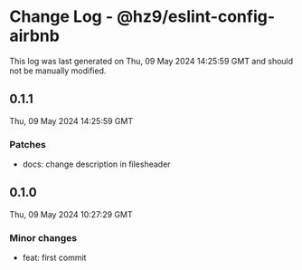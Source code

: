 # Change Log - @hz9/eslint-config-airbnb

This log was last generated on Thu, 09 May 2024 14:25:59 GMT and should not be manually modified.

## 0.1.1
Thu, 09 May 2024 14:25:59 GMT

### Patches

- docs: change description in filesheader

## 0.1.0
Thu, 09 May 2024 10:27:29 GMT

### Minor changes

- feat: first commit

